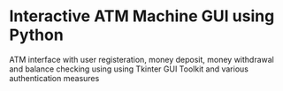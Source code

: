 # Interactive ATM Machine GUI using Python
ATM interface with user registeration, money deposit, money withdrawal and balance checking using using Tkinter GUI Toolkit and various authentication measures
